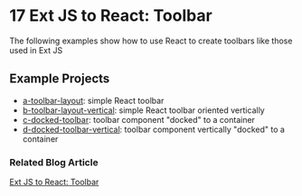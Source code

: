 # 17 Ext JS to React: Toolbar

The following examples show how to use React to create toolbars like those used
in Ext JS

## Example Projects

 - [a-toolbar-layout](./a-toolbar-layout): simple React toolbar
 - [b-toolbar-layout-vertical](./b-toolbar-layout-vertical): simple React toolbar oriented vertically
 - [c-docked-toolbar](./c-docked-toolbar): toolbar component "docked" to a
 container
 - [d-docked-toolbar-vertical](./d-docked-toolbar-vertical): toolbar component
 vertically "docked" to a container

### Related Blog Article

[Ext JS to React: Toolbar](TBD)



